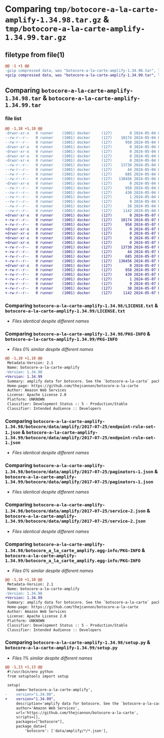 # Comparing `tmp/botocore-a-la-carte-amplify-1.34.98.tar.gz` & `tmp/botocore-a-la-carte-amplify-1.34.99.tar.gz`

## filetype from file(1)

```diff
@@ -1 +1 @@
-gzip compressed data, was "botocore-a-la-carte-amplify-1.34.98.tar", last modified: Sat May  4 01:01:16 2024, max compression
+gzip compressed data, was "botocore-a-la-carte-amplify-1.34.99.tar", last modified: Tue May  7 01:02:18 2024, max compression
```

## Comparing `botocore-a-la-carte-amplify-1.34.98.tar` & `botocore-a-la-carte-amplify-1.34.99.tar`

### file list

```diff
@@ -1,18 +1,18 @@
-drwxr-xr-x   0 runner    (1001) docker     (127)        0 2024-05-04 01:01:16.726054 botocore-a-la-carte-amplify-1.34.98/
--rw-r--r--   0 runner    (1001) docker     (127)    10174 2024-05-04 01:01:16.000000 botocore-a-la-carte-amplify-1.34.98/LICENSE.txt
--rw-r--r--   0 runner    (1001) docker     (127)      958 2024-05-04 01:01:16.726054 botocore-a-la-carte-amplify-1.34.98/PKG-INFO
-drwxr-xr-x   0 runner    (1001) docker     (127)        0 2024-05-04 01:01:16.726054 botocore-a-la-carte-amplify-1.34.98/botocore/
-drwxr-xr-x   0 runner    (1001) docker     (127)        0 2024-05-04 01:01:16.726054 botocore-a-la-carte-amplify-1.34.98/botocore/data/
-drwxr-xr-x   0 runner    (1001) docker     (127)        0 2024-05-04 01:01:16.726054 botocore-a-la-carte-amplify-1.34.98/botocore/data/amplify/
-drwxr-xr-x   0 runner    (1001) docker     (127)        0 2024-05-04 01:01:16.726054 botocore-a-la-carte-amplify-1.34.98/botocore/data/amplify/2017-07-25/
--rw-r--r--   0 runner    (1001) docker     (127)    13730 2024-05-04 01:01:11.000000 botocore-a-la-carte-amplify-1.34.98/botocore/data/amplify/2017-07-25/endpoint-rule-set-1.json
--rw-r--r--   0 runner    (1001) docker     (127)       44 2024-05-04 01:01:11.000000 botocore-a-la-carte-amplify-1.34.98/botocore/data/amplify/2017-07-25/examples-1.json
--rw-r--r--   0 runner    (1001) docker     (127)      685 2024-05-04 01:01:11.000000 botocore-a-la-carte-amplify-1.34.98/botocore/data/amplify/2017-07-25/paginators-1.json
--rw-r--r--   0 runner    (1001) docker     (127)   130456 2024-05-04 01:01:11.000000 botocore-a-la-carte-amplify-1.34.98/botocore/data/amplify/2017-07-25/service-2.json
-drwxr-xr-x   0 runner    (1001) docker     (127)        0 2024-05-04 01:01:16.726054 botocore-a-la-carte-amplify-1.34.98/botocore_a_la_carte_amplify.egg-info/
--rw-r--r--   0 runner    (1001) docker     (127)      958 2024-05-04 01:01:16.000000 botocore-a-la-carte-amplify-1.34.98/botocore_a_la_carte_amplify.egg-info/PKG-INFO
--rw-r--r--   0 runner    (1001) docker     (127)      430 2024-05-04 01:01:16.000000 botocore-a-la-carte-amplify-1.34.98/botocore_a_la_carte_amplify.egg-info/SOURCES.txt
--rw-r--r--   0 runner    (1001) docker     (127)        1 2024-05-04 01:01:16.000000 botocore-a-la-carte-amplify-1.34.98/botocore_a_la_carte_amplify.egg-info/dependency_links.txt
--rw-r--r--   0 runner    (1001) docker     (127)        9 2024-05-04 01:01:16.000000 botocore-a-la-carte-amplify-1.34.98/botocore_a_la_carte_amplify.egg-info/top_level.txt
--rw-r--r--   0 runner    (1001) docker     (127)       38 2024-05-04 01:01:16.726054 botocore-a-la-carte-amplify-1.34.98/setup.cfg
--rw-r--r--   0 runner    (1001) docker     (127)     1142 2024-05-04 01:01:16.000000 botocore-a-la-carte-amplify-1.34.98/setup.py
+drwxr-xr-x   0 runner    (1001) docker     (127)        0 2024-05-07 01:02:18.788087 botocore-a-la-carte-amplify-1.34.99/
+-rw-r--r--   0 runner    (1001) docker     (127)    10174 2024-05-07 01:02:18.000000 botocore-a-la-carte-amplify-1.34.99/LICENSE.txt
+-rw-r--r--   0 runner    (1001) docker     (127)      958 2024-05-07 01:02:18.788087 botocore-a-la-carte-amplify-1.34.99/PKG-INFO
+drwxr-xr-x   0 runner    (1001) docker     (127)        0 2024-05-07 01:02:18.784087 botocore-a-la-carte-amplify-1.34.99/botocore/
+drwxr-xr-x   0 runner    (1001) docker     (127)        0 2024-05-07 01:02:18.784087 botocore-a-la-carte-amplify-1.34.99/botocore/data/
+drwxr-xr-x   0 runner    (1001) docker     (127)        0 2024-05-07 01:02:18.784087 botocore-a-la-carte-amplify-1.34.99/botocore/data/amplify/
+drwxr-xr-x   0 runner    (1001) docker     (127)        0 2024-05-07 01:02:18.788087 botocore-a-la-carte-amplify-1.34.99/botocore/data/amplify/2017-07-25/
+-rw-r--r--   0 runner    (1001) docker     (127)    13730 2024-05-07 01:02:10.000000 botocore-a-la-carte-amplify-1.34.99/botocore/data/amplify/2017-07-25/endpoint-rule-set-1.json
+-rw-r--r--   0 runner    (1001) docker     (127)       44 2024-05-07 01:02:10.000000 botocore-a-la-carte-amplify-1.34.99/botocore/data/amplify/2017-07-25/examples-1.json
+-rw-r--r--   0 runner    (1001) docker     (127)      685 2024-05-07 01:02:10.000000 botocore-a-la-carte-amplify-1.34.99/botocore/data/amplify/2017-07-25/paginators-1.json
+-rw-r--r--   0 runner    (1001) docker     (127)   130456 2024-05-07 01:02:10.000000 botocore-a-la-carte-amplify-1.34.99/botocore/data/amplify/2017-07-25/service-2.json
+drwxr-xr-x   0 runner    (1001) docker     (127)        0 2024-05-07 01:02:18.788087 botocore-a-la-carte-amplify-1.34.99/botocore_a_la_carte_amplify.egg-info/
+-rw-r--r--   0 runner    (1001) docker     (127)      958 2024-05-07 01:02:18.000000 botocore-a-la-carte-amplify-1.34.99/botocore_a_la_carte_amplify.egg-info/PKG-INFO
+-rw-r--r--   0 runner    (1001) docker     (127)      430 2024-05-07 01:02:18.000000 botocore-a-la-carte-amplify-1.34.99/botocore_a_la_carte_amplify.egg-info/SOURCES.txt
+-rw-r--r--   0 runner    (1001) docker     (127)        1 2024-05-07 01:02:18.000000 botocore-a-la-carte-amplify-1.34.99/botocore_a_la_carte_amplify.egg-info/dependency_links.txt
+-rw-r--r--   0 runner    (1001) docker     (127)        9 2024-05-07 01:02:18.000000 botocore-a-la-carte-amplify-1.34.99/botocore_a_la_carte_amplify.egg-info/top_level.txt
+-rw-r--r--   0 runner    (1001) docker     (127)       38 2024-05-07 01:02:18.788087 botocore-a-la-carte-amplify-1.34.99/setup.cfg
+-rw-r--r--   0 runner    (1001) docker     (127)     1142 2024-05-07 01:02:18.000000 botocore-a-la-carte-amplify-1.34.99/setup.py
```

### Comparing `botocore-a-la-carte-amplify-1.34.98/LICENSE.txt` & `botocore-a-la-carte-amplify-1.34.99/LICENSE.txt`

 * *Files identical despite different names*

### Comparing `botocore-a-la-carte-amplify-1.34.98/PKG-INFO` & `botocore-a-la-carte-amplify-1.34.99/PKG-INFO`

 * *Files 0% similar despite different names*

```diff
@@ -1,10 +1,10 @@
 Metadata-Version: 2.1
 Name: botocore-a-la-carte-amplify
-Version: 1.34.98
+Version: 1.34.99
 Summary: amplify data for botocore. See the `botocore-a-la-carte` package for more info.
 Home-page: https://github.com/thejcannon/botocore-a-la-carte
 Author: Amazon Web Services
 License: Apache License 2.0
 Platform: UNKNOWN
 Classifier: Development Status :: 5 - Production/Stable
 Classifier: Intended Audience :: Developers
```

### Comparing `botocore-a-la-carte-amplify-1.34.98/botocore/data/amplify/2017-07-25/endpoint-rule-set-1.json` & `botocore-a-la-carte-amplify-1.34.99/botocore/data/amplify/2017-07-25/endpoint-rule-set-1.json`

 * *Files identical despite different names*

### Comparing `botocore-a-la-carte-amplify-1.34.98/botocore/data/amplify/2017-07-25/paginators-1.json` & `botocore-a-la-carte-amplify-1.34.99/botocore/data/amplify/2017-07-25/paginators-1.json`

 * *Files identical despite different names*

### Comparing `botocore-a-la-carte-amplify-1.34.98/botocore/data/amplify/2017-07-25/service-2.json` & `botocore-a-la-carte-amplify-1.34.99/botocore/data/amplify/2017-07-25/service-2.json`

 * *Files identical despite different names*

### Comparing `botocore-a-la-carte-amplify-1.34.98/botocore_a_la_carte_amplify.egg-info/PKG-INFO` & `botocore-a-la-carte-amplify-1.34.99/botocore_a_la_carte_amplify.egg-info/PKG-INFO`

 * *Files 0% similar despite different names*

```diff
@@ -1,10 +1,10 @@
 Metadata-Version: 2.1
 Name: botocore-a-la-carte-amplify
-Version: 1.34.98
+Version: 1.34.99
 Summary: amplify data for botocore. See the `botocore-a-la-carte` package for more info.
 Home-page: https://github.com/thejcannon/botocore-a-la-carte
 Author: Amazon Web Services
 License: Apache License 2.0
 Platform: UNKNOWN
 Classifier: Development Status :: 5 - Production/Stable
 Classifier: Intended Audience :: Developers
```

### Comparing `botocore-a-la-carte-amplify-1.34.98/setup.py` & `botocore-a-la-carte-amplify-1.34.99/setup.py`

 * *Files 1% similar despite different names*

```diff
@@ -1,13 +1,13 @@
 #!/usr/bin/env python
 from setuptools import setup
 
 setup(
     name='botocore-a-la-carte-amplify',
-    version="1.34.98",
+    version="1.34.99",
     description='amplify data for botocore. See the `botocore-a-la-carte` package for more info.',
     author='Amazon Web Services',
     url='https://github.com/thejcannon/botocore-a-la-carte',
     scripts=[],
     packages=["botocore"],
     package_data={
         'botocore': ['data/amplify/*/*.json'],
```

